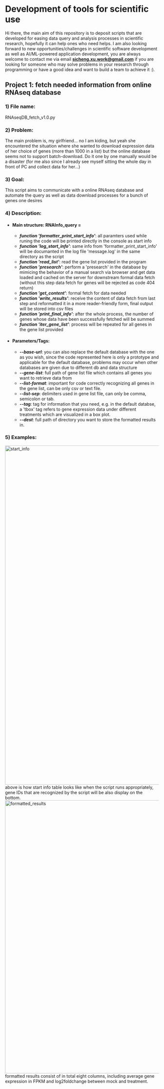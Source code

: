 # Development of tools for scientific use

Hi there, the main aim of this repository is to deposit scripts that are developed for easing data query and analysis processes in scientific research, hopefully it can help ones who need helps. I am also looking forward to new opportunities/challenges in scientific software development as well as AI/ML-powered application development, you are always welcome to contact me via email **sicheng.xu.work@gmail.com** if you are looking for someone who may solve problems in your research through programming or have a good idea and want to build a team to achieve it :).

## Project 1: fetch needed information from online RNAseq database

### 1) File name: 
RNAseqDB_fetch_v1.0.py

### 2) Problem:
The main problem is, my girlfriend... no I am kiding, but yeah she encountered the situation where she wanted to download expression data of her choice of genes (more than 1000 in a list) but the online database seems not to support batch-download. Do it one by one manually would be a disaster (for me also since I already see myself sitting the whole day in front of PC and collect data for her...)

### 3) Goal:
This script aims to communicate with a online RNAseq database and automate the query as well as data download processes for a bunch of genes one desires

### 4) Description:
- #### Main structure: RNAInfo_query = 
    - __*function 'formatter_print_start_info'*__: all paramters used while runing the code will be printed directly in the console as start info
    - __*function 'log_start_info'*__: same info from 'formatter_print_start_info' will be documanted in the log file 'message.log' in the same directory as the script
    - __*function 'read_list'*__: read the gene list provided in the program
    - __*function 'presearch'*__: perform a 'presearch' in the database by mimicing the behavior of a manual search via browser and get data loaded and cached on the server for downstream formal data fetch (without this step data fetch for genes will be rejected as code 404 return)
    - __*function 'get_content'*__: formal fetch for data needed
    - __*function 'write_results'*__: receive the content of data fetch from last step and reformatted it in a more reader-friendly form, final output will be stored into csv files
    - __*function 'print_final_info'*__: after the whole process, the number of genes whose data have been successfully fetched will be summed
    - __*function 'iter_gene_list'*__: process will be repeated for all genes in the gene list provided

- #### Parameters/Tags:
    - __*--base-url*__: you can also replace the default database with the one as you wish, since the code represented here is only a prototype and applicable for the default database, problems may occur when other databases are given due to different db and data structure
    - __*--gene-list*__: full path of gene list file which contains all genes you want to retrieve data from
    - __*--list-format*__: important for code correctly recognizing all genes in the gene list, can be only csv or text file.
    - __*--list-sep*__: delimiters used in gene list file, can only be comma, semicolon or tab.
    - __*--tag*__: tag for information that you need, e.g. in the default databse, a 'tbox' tag refers to gene expression data under different treatments which are visualized in a box plot.
    - __*--dest*__: full path of directory you want to store the formatted results in.

### 5) Examples:
<img width="1106" alt="start_info" src="https://github.com/user-attachments/assets/06db6733-f503-4865-ad6b-437de5572e72">
above is how start info table looks like when the script runs appropriately, gene IDs that are recognized by the script will be also display on the bottom.

<img width="891" alt="formatted_results" src="https://github.com/user-attachments/assets/65db8c92-4a34-4a16-8807-91f0b616b69f">
formatted results consist of in total eight columns, including average gene expression in FPKM and log2foldchange between mock and treatment.
